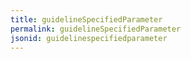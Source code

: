 ```yaml
---
title: guidelineSpecifiedParameter
permalink: guidelineSpecifiedParameter
jsonid: guidelinespecifiedparameter
---
```

